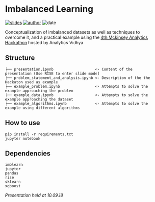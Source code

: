 # Imbalanced Learning
[![slides](https://img.shields.io/badge/-view_slides-green?style=flat)](https://nbviewer.jupyter.org/github/GEIA-UFSC/imbalanced-learning/blob/master/presentation.slides.html#/)
[![author](https://img.shields.io/badge/author-%40artur--deluca-blue?style=flat)](https://github.com/artur-deluca)
![date](https://img.shields.io/badge/date-10.09.2018-blue)


Conceptualization of imbalanced datasets as well as techniques to overcome it, and a practical example using the [4th Mckinsey Analytics Hackathon](https://datahack.analyticsvidhya.com/contest/mckinsey-analytics-online-hackathon-4/#problem_statement) hosted by Analytics Vidhya


## Structure
    
    ├── presentation.ipynb                   <- Content of the presentation (Use RISE to enter slide mode)
    ├── problem_statement_and_analysis.ipynb <- Description of the the Hackaton used as example
    ├── example_problem.ipynb                <- Attempts to solve the example approaching the problem
    ├── example_data.ipynb                   <- Attempts to solve the example approaching the dataset
    ├── example_algorithms.ipynb             <- Attempts to solve the example using different algorithms

## How to use

```
pip install -r requirements.txt
jupyter notebook
```

## Dependencies
```
imblearn
jupyter
pandas
rise
sklearn
xgboost
```


_Presentation held at 10.09.18_
